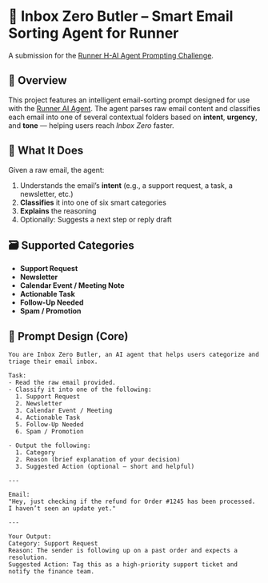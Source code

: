 # 🤖 Inbox Zero Butler – Smart Email Sorting Agent for Runner

A submission for the [Runner H-AI Agent Prompting Challenge](https://dev.to/devteam/join-the-runner-h-ai-agent-prompting-challenge-10000-in-prizes-for-20-winners-30ki).

## 🧠 Overview
This project features an intelligent email-sorting prompt designed for use with the [Runner AI Agent](https://runner.dev). The agent parses raw email content and classifies each email into one of several contextual folders based on **intent**, **urgency**, and **tone** — helping users reach *Inbox Zero* faster.

[](/AI%20Email%20Sorting%20Flowchart.png)

## 🚀 What It Does
Given a raw email, the agent:
1. Understands the email’s **intent** (e.g., a support request, a task, a newsletter, etc.)
2. **Classifies** it into one of six smart categories
3. **Explains** the reasoning
4. Optionally: Suggests a next step or reply draft

## 🗃️ Supported Categories
- **Support Request**
- **Newsletter**
- **Calendar Event / Meeting Note**
- **Actionable Task**
- **Follow-Up Needed**
- **Spam / Promotion**

## 📝 Prompt Design (Core)

```prompt
You are Inbox Zero Butler, an AI agent that helps users categorize and triage their email inbox.

Task:
- Read the raw email provided.
- Classify it into one of the following:
  1. Support Request
  2. Newsletter
  3. Calendar Event / Meeting
  4. Actionable Task
  5. Follow-Up Needed
  6. Spam / Promotion

- Output the following:
  1. Category
  2. Reason (brief explanation of your decision)
  3. Suggested Action (optional – short and helpful)

---

Email:
"Hey, just checking if the refund for Order #1245 has been processed. I haven’t seen an update yet."

---

Your Output:
Category: Support Request
Reason: The sender is following up on a past order and expects a resolution.
Suggested Action: Tag this as a high-priority support ticket and notify the finance team.
```